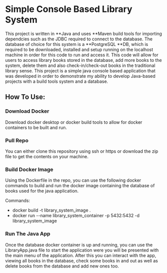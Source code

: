 # Simple Console Based Library System

This project is written in **Java and uses **Maven build tools for importing dependcies such as the JDBC required to connect to the database. The database of choice for this system is a **PostgreSQL **DB, which is required to be downloaded, installed and setup running on the localhost machine in order for this code to run and access it. This code will allow for users to access library books stored in the database, add more books to the system, delete them and also check-in/check-out books in the traditional library sense. This project is a simple java console based application that was developed in order to demonstrate my ability to develop Java-based projects with a build tools system and a database.

## How To Use:
### Download Docker
Download docker desktop or docker build tools to allow for docker containers to be built and run.
### Pull Repo
You can either clone this repository using ssh or https or download the zip file to get the contents on your machine.
### Build Docker Image
Using the Dockerfile in the repo, you can use the following docker commands to build and run the docker image containing the database of books used for the java application. 

Commands:

+ docker build -t library_system_image .
+ docker run --name library_system_container -p 5432:5432 -d library_system_image

### Run The Java App
Once the database docker container is up and running, you can use the LibraryApp.java file to start the application were you will be presented with the main menu of the application. After this you can interact with the app, viewing all books in the database, check some books in and out as well as delete books from the database and add new ones too.
